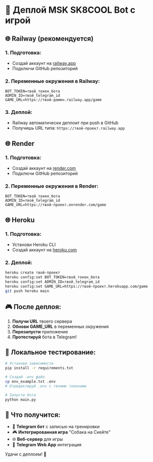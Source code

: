 # 🚀 Деплой MSK SK8COOL Bot с игрой

## 🌐 Railway (рекомендуется)

### 1. Подготовка:
- Создай аккаунт на [railway.app](https://railway.app)
- Подключи GitHub репозиторий

### 2. Переменные окружения в Railway:
```
BOT_TOKEN=твой_токен_бота
ADMIN_ID=твой_telegram_id
GAME_URL=https://твой-домен.railway.app/game
```

### 3. Деплой:
- Railway автоматически деплоит при push в GitHub
- Получишь URL типа: `https://твой-проект.railway.app`

## 🌐 Render

### 1. Подготовка:
- Создай аккаунт на [render.com](https://render.com)
- Подключи GitHub репозиторий

### 2. Переменные окружения в Render:
```
BOT_TOKEN=твой_токен_бота
ADMIN_ID=твой_telegram_id
GAME_URL=https://твой-проект.onrender.com/game
```

## 🌐 Heroku

### 1. Подготовка:
- Установи Heroku CLI
- Создай аккаунт на [heroku.com](https://heroku.com)

### 2. Деплой:
```bash
heroku create твой-проект
heroku config:set BOT_TOKEN=твой_токен_бота
heroku config:set ADMIN_ID=твой_telegram_id
heroku config:set GAME_URL=https://твой-проект.herokuapp.com/game
git push heroku main
```

## 🎮 После деплоя:

1. **Получи URL** твоего сервера
2. **Обнови GAME_URL** в переменных окружения
3. **Перезапусти** приложение
4. **Протестируй** бота в Telegram!

## 🔧 Локальное тестирование:

```bash
# Установи зависимости
pip install -r requirements.txt

# Создай .env файл
cp env_example.txt .env
# Отредактируй .env с твоими токенами

# Запусти бота
python main.py
```

## 🎯 Что получится:

- 🤖 **Telegram бот** с записью на тренировки
- 🎮 **Интегрированная игра** "Собака на Скейте"
- 🌐 **Веб-сервер** для игры
- 📱 **Telegram Web App** интеграция

Удачи с деплоем! 🚀
